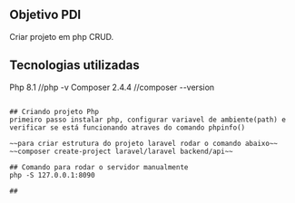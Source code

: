 ## Objetivo PDI

Criar projeto em php CRUD.

## Tecnologias utilizadas

Php 8.1 //php -v
Composer 2.4.4 //composer --version
~~~Laravel 1.5.0 //laravel -V~~

## Criando projeto Php
primeiro passo instalar php, configurar variavel de ambiente(path) e verificar se está funcionando atraves do comando phpinfo()

~~para criar estrutura do projeto laravel rodar o comando abaixo~~
~~composer create-project laravel/laravel backend/api~~

## Comando para rodar o servidor manualmente
php -S 127.0.0.1:8090

##